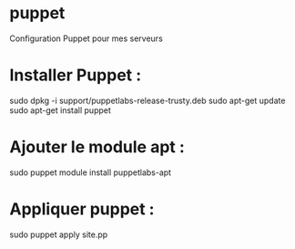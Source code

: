 # puppet
Configuration Puppet pour mes serveurs

Installer Puppet :
==================
sudo dpkg -i support/puppetlabs-release-trusty.deb
sudo apt-get update
sudo apt-get install puppet

Ajouter le module apt : 
=======================
sudo puppet module install puppetlabs-apt

Appliquer puppet :
==================
sudo puppet apply site.pp

